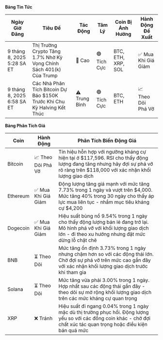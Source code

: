 **Bảng Tin Tức**

| Ngày Giờ Đăng | Tiêu Đề | Tác Động | Tâm Lý | Coin Bị Ảnh Hưởng | Hành Động Đề Xuất |
|------------------|----------|---------|-----------|------------------|------------------|
| 9 tháng 8, 2025 5:28 SA ET | Thị Trường Crypto Tăng 1.7% Nhờ Kỳ Vọng Chính Sách 401(k) Của Trump | 🚨 Cao | 🟢 Tích Cực | BTC, ETH, XRP, SOL | ✅ Mua Khi Giá Giảm |
| 9 tháng 8, 2025 6:58 SA ET | Các Nhà Phân Tích Bitcoin Dự Báo $150K Trước Khi Chu Kỳ Halving Kết Thúc | ⚠️ Trung Bình | 🟢 Tích Cực | BTC, ETH | 📈 Theo Dõi Phá Vỡ |

**Bảng Phân Tích Giá**

| Coin | Hành Động | Phân Tích Biến Động Giá |
|------|--------|---------------------|
| Bitcoin | 📈 Theo Dõi Phá Vỡ | Tín hiệu hỗn hợp với ngưỡng kháng cự hiện tại ở $117,596. RSI cho thấy động lượng đang tăng nhưng hãy đợi sự phá vỡ rõ ràng trên $118,000 với xác nhận khối lượng giao dịch |
| Ethereum | ✅ Mua Khi Giá Giảm | Động lượng tăng giá mạnh với mức tăng 7.73% trong 1 ngày và vượt trên $4,000. Mức tăng 40% trong 30 ngày cho thấy áp lực mua liên tục - nhắm mục tiêu kháng cự $4,200 |
| Dogecoin | ✅ Mua Khi Giá Giảm | Hiệu suất bùng nổ 9.54% trong 1 ngày cho thấy động lượng bán lẻ đang trở lại. Mô hình phá vỡ với khối lượng giao dịch lớn - đi theo xu hướng nhưng đặt mức dừng lỗ chặt chẽ |
| BNB | ⏳ Theo Dõi | Mức tăng ổn định 3.73% trong 1 ngày nhưng chậm hơn so với các động thái lớn. Chờ đợi sự phá vỡ trên mức cao gần đây với xác nhận khối lượng giao dịch trước khi tham gia |
| Solana | ⏳ Theo Dõi | Mức tăng vừa phải 3.00% trong 1 ngày. Hợp nhất sau các động thái gần đây - theo dõi sự mở rộng khối lượng giao dịch trên các mức kháng cự quan trọng |
| XRP | ❌ Tránh | Hiệu suất đi ngang 0.04% trong 1 ngày mặc dù thị trường phục hồi. Động lượng yếu so với các đồng coin khác - chờ đợi chất xúc tác quan trọng hoặc điều kiện bán quá mức |
